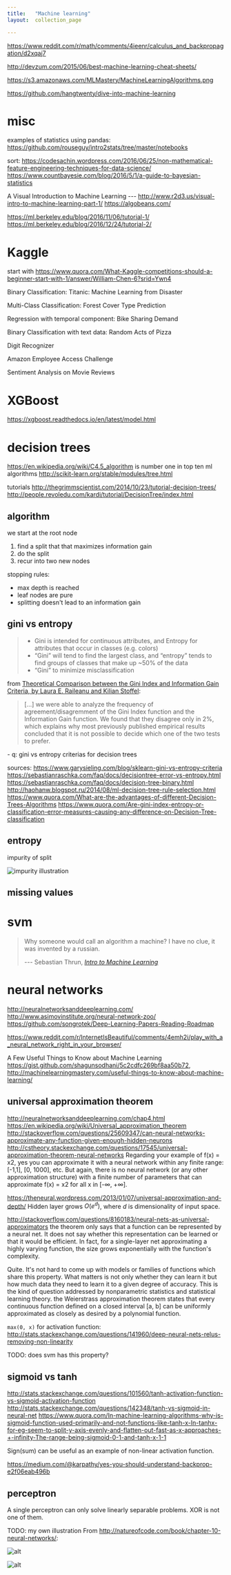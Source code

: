```yaml
---
title:   "Machine learning"
layout:  collection_page

---
```


<https://www.reddit.com/r/math/comments/4ieenr/calculus_and_backpropagation/d2xqaj7>

<http://devzum.com/2015/06/best-machine-learning-cheat-sheets/>

<https://s3.amazonaws.com/MLMastery/MachineLearningAlgorithms.png>


<https://github.com/hangtwenty/dive-into-machine-learning>

# misc

examples of statistics using pandas: <https://github.com/rouseguy/intro2stats/tree/master/notebooks>

sort:
<https://codesachin.wordpress.com/2016/06/25/non-mathematical-feature-engineering-techniques-for-data-science/>
<https://www.countbayesie.com/blog/2016/5/1/a-guide-to-bayesian-statistics>

A Visual Introduction to Machine Learning --- <http://www.r2d3.us/visual-intro-to-machine-learning-part-1/>
<https://algobeans.com/>

<https://ml.berkeley.edu/blog/2016/11/06/tutorial-1/>
<https://ml.berkeley.edu/blog/2016/12/24/tutorial-2/>




# Kaggle

start with <https://www.quora.com/What-Kaggle-competitions-should-a-beginner-start-with-1/answer/William-Chen-6?srid=Ywn4>

Binary Classification: Titanic: Machine Learning from Disaster

Multi-Class Classification: Forest Cover Type Prediction

Regression with temporal component: Bike Sharing Demand

Binary Classification with text data: Random Acts of Pizza

Digit Recognizer

Amazon Employee Access Challenge

Sentiment Analysis on Movie Reviews

# XGBoost

<https://xgboost.readthedocs.io/en/latest/model.html>


# decision trees

<https://en.wikipedia.org/wiki/C4.5_algorithm> is number one in top ten ml algorithms
<http://scikit-learn.org/stable/modules/tree.html>

tutorials
<http://thegrimmscientist.com/2014/10/23/tutorial-decision-trees/>
<http://people.revoledu.com/kardi/tutorial/DecisionTree/index.html>

## algorithm

we start at the root node

1. find a split that that maximizes information gain
2. do the split
3. recur into two new nodes

stopping rules:

- max depth is reached
- leaf nodes are pure
- splitting doesn't lead to an information gain


## gini vs entropy

> - Gini is intended for continuous attributes, and Entropy for attributes that occur in classes (e.g. colors)
> - “Gini” will tend to find the largest class, and “entropy” tends to find groups of classes that make up ~50% of the data
> - “Gini” to minimize misclassification

from [Theoretical Comparison between the Gini Index and Information Gain Criteria, by Laura E. Raileanu and Kilian Stoffel](http://citeseerx.ist.psu.edu/viewdoc/download?doi=10.1.1.57.9764&rep=rep1&type=pdf):

> [...] we were able to analyze the frequency of agreement/disagremment of the Gini Index function and the Information Gain function. We found that they disagree only in 2%, which explains why most previously published empirical results concluded that it is not possible to decide which one of the two tests to prefer. 

<div class="ryctoic-questions" markdown="1">
- q: gini vs entropy criterias for decision trees
</div>

sources: 
<https://www.garysieling.com/blog/sklearn-gini-vs-entropy-criteria>
<https://sebastianraschka.com/faq/docs/decisiontree-error-vs-entropy.html>
<https://sebastianraschka.com/faq/docs/decision-tree-binary.html>
<http://haohanw.blogspot.ru/2014/08/ml-decision-tree-rule-selection.html>
<https://www.quora.com/What-are-the-advantages-of-different-Decision-Trees-Algorithms>
<https://www.quora.com/Are-gini-index-entropy-or-classification-error-measures-causing-any-difference-on-Decision-Tree-classification>

## entropy

impurity of split

![impurity illustration](images/20160821-1436-498cTU.screenshot.png)


## missing values

# svm

> Why someone would call an algorithm a machine? I have no clue, it was invented by a russian.
> 
> --- Sebastian Thrun, <cite><a href="https://www.youtube.com/watch?v=mzKPXz-Yhwk&index=68&list=PLAwxTw4SYaPkQXg8TkVdIvYv4HfLG7SiH">Intro to Machine Learning</a></cite>
# neural networks

<http://neuralnetworksanddeeplearning.com/>
<http://www.asimovinstitute.org/neural-network-zoo/>
<https://github.com/songrotek/Deep-Learning-Papers-Reading-Roadmap>

<https://www.reddit.com/r/InternetIsBeautiful/comments/4emh2i/play_with_a_neural_network_right_in_your_browser/>

A Few Useful Things to Know about Machine Learning <https://gist.github.com/shagunsodhani/5c2cdfc269bf8aa50b72>, <http://machinelearningmastery.com/useful-things-to-know-about-machine-learning/>

## universal approximation theorem

<http://neuralnetworksanddeeplearning.com/chap4.html>
<https://en.wikipedia.org/wiki/Universal_approximation_theorem>
<http://stackoverflow.com/questions/25609347/can-neural-networks-approximate-any-function-given-enough-hidden-neurons>
<http://cstheory.stackexchange.com/questions/17545/universal-approximation-theorem-neural-networks>
Regarding your example of f(x) = x2, yes you can approximate it with a neural network within any finite range: [-1,1], [0, 1000], etc.
But again, there is no neural network (or any other approximation structure) with a finite number of parameters that can approximate f(x) = x2 for all x in [-∞, +∞].

<https://theneural.wordpress.com/2013/01/07/universal-approximation-and-depth/>
Hidden layer grows $O(e^d)$, where $d$ is dimensionality of input space.

<http://stackoverflow.com/questions/8160183/neural-nets-as-universal-approximators>
the theorem only says that a function can be represented by a neural net. It does not say whether this representation can be learned or that it would be efficient. In fact, for a single-layer net approximating a highly varying function, the size grows exponentially with the function's complexity.


Quite. It's not hard to come up with models or families of functions which share this property.
What matters is not only whether they can learn it but how much data they need to learn it to a given degree of accuracy. This is the kind of question addressed by nonparametric statistics and statistical learning theory.
the Weierstrass approximation theorem states that every continuous function defined on a closed interval [a, b] can be uniformly approximated as closely as desired by a polynomial function.


`max(0, x)` for activation function: <http://stats.stackexchange.com/questions/141960/deep-neural-nets-relus-removing-non-linearity>

TODO: does svm has this property?


## sigmoid vs tanh

<http://stats.stackexchange.com/questions/101560/tanh-activation-function-vs-sigmoid-activation-function>
<http://stats.stackexchange.com/questions/142348/tanh-vs-sigmoid-in-neural-net>
<https://www.quora.com/In-machine-learning-algorithms-why-is-sigmoid-function-used-primarily-and-not-functions-like-tanh-x-In-tanhx-for-eg-seem-to-split-y-axis-evenly-and-flatten-out-fast-as-x-approaches-+-infinity-The-range-being-sigmoid-0-1-and-tanh-x-1-1>

Sign(sum) can be useful as an example of non-linear activation function.

<https://medium.com/@karpathy/yes-you-should-understand-backprop-e2f06eab496b>

## perceptron

A single perceptron can only solve linearly separable problems.
XOR is not one of them.

TODO: my own illustration
From <http://natureofcode.com/book/chapter-10-neural-networks/>:

![alt](images/20161026-1344-763ctN.screenshot.png)

![alt](images/20161026-1345-763p3T.screenshot.png)


